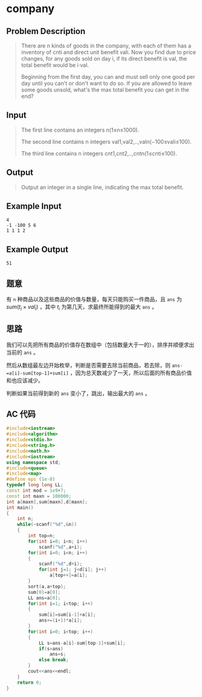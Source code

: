 # company

## **Problem Description**

> There are n kinds of goods in the company, with each of them has a inventory of cnti and direct unit benefit vali. Now you find due to price changes, for any goods sold on day i, if its direct benefit is val, the total benefit would be i⋅val.
>
> Beginning from the first day, you can and must sell only one good per day until you can't or don't want to do so. If you are allowed to leave some goods unsold, what's the max total benefit you can get in the end?



## **Input**

> The first line contains an integers n(1≤n≤1000).
>
> The second line contains n integers val1,val2,..,valn(−100≤vali≤100).
>
> The third line contains n integers cnt1,cnt2,..,cntn(1≤cnti≤100).



## **Output**

> Output an integer in a single line, indicating the max total benefit.



## **Example Input**

    4
    -1 -100 5 6
    1 1 1 2



## **Example Output**

    51



## **题意**

有 `n` 种商品以及这些商品的价值与数量，每天只能购买一件商品，且 `ans` 为 $sum(t_i×val_i)$ ，其中 $t_i$ 为第几天，求最终所能得到的最大 `ans` 。



## **思路**

我们可以先把所有商品的价值存在数组中（包括数量大于一的），排序并顺便求出当前的 `ans` 。

然后从数组最左边开始枚举，判断是否需要去除当前商品，若去除，则 `ans-=a[i]-sum[top-1]+sum[i]` ，因为总天数减少了一天，所以后面的所有商品价值和也应该减少。

判断如果当前得到新的 `ans` 变小了，跳出，输出最大的 `ans` 。



## **AC 代码**

```cpp
#include<iostream>
#include<algorithm>
#include<stdio.h>
#include<string.h>
#include<math.h>
#include<iostream>
using namespace std;
#include<queue>
#include<map>
#define eps (1e-8)
typedef long long LL;
const int mod = 1e9+7;
const int maxn = 100000;
int a[maxn],sum[maxn],d[maxn];
int main()
{
    int n;
    while(~scanf("%d",&n))
    {
        int top=n;
        for(int i=0; i<n; i++)
            scanf("%d",a+i);
        for(int i=0; i<n; i++)
        {
            scanf("%d",d+i);
            for(int j=1; j<d[i]; j++)
                a[top++]=a[i];
        }
        sort(a,a+top);
        sum[0]=a[0];
        LL ans=a[0];
        for(int i=1; i<top; i++)
        {
            sum[i]=sum[i-1]+a[i];
            ans+=(i+1)*a[i];
        }
        for(int i=0; i<top; i++)
        {
            LL s=ans-a[i]-sum[top-1]+sum[i];
            if(s>ans)
                ans=s;
            else break;
        }
        cout<<ans<<endl;
    }
    return 0;
}
```


